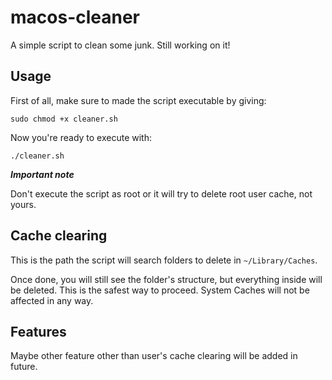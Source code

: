 # macos-cleaner
A simple script to clean some junk.
Still working on it!

## Usage

First of all, make sure to made the script executable by giving:

`sudo chmod +x cleaner.sh`

Now you're ready to execute with:

`./cleaner.sh`

**_Important note_**

Don't execute the script as root or it will try to delete root user cache, not yours.

## Cache clearing
This is the path the script will search folders to delete in `~/Library/Caches`. 

Once done, you will still see the folder's structure, but everything inside will be deleted. This is the safest way to proceed. System Caches will not be affected in any way.

## Features
Maybe other feature other than user's cache clearing will be added in future.